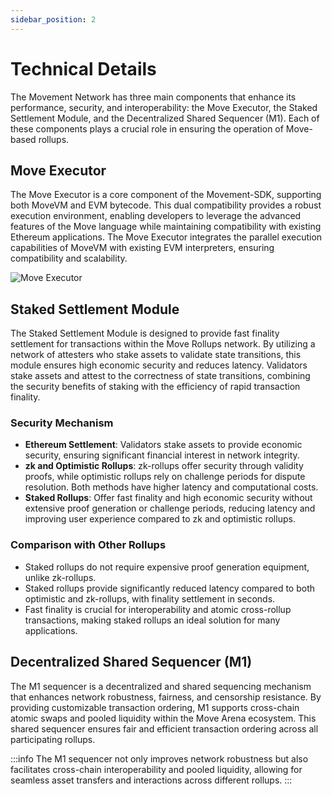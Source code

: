 ```yaml
---
sidebar_position: 2
---
```


# Technical Details

The Movement Network has three main components that enhance its performance, security, and interoperability: the Move Executor, the Staked Settlement Module, and the Decentralized Shared Sequencer (M1). Each of these components plays a crucial role in ensuring the operation of Move-based rollups.

## Move Executor

The Move Executor is a core component of the Movement-SDK, supporting both MoveVM and EVM bytecode. This dual compatibility provides a robust execution environment, enabling developers to leverage the advanced features of the Move language while maintaining compatibility with existing Ethereum applications. The Move Executor integrates the parallel execution capabilities of MoveVM with existing EVM interpreters, ensuring compatibility and scalability.

![Move Executor](./images/executor.png)

## Staked Settlement Module

The Staked Settlement Module is designed to provide fast finality settlement for transactions within the Move Rollups network. By utilizing a network of attesters who stake assets to validate state transitions, this module ensures high economic security and reduces latency. Validators stake assets and attest to the correctness of state transitions, combining the security benefits of staking with the efficiency of rapid transaction finality.

<!-- ![Staked Rollups](./images/staked_rollups.png) -->

### Security Mechanism

- **Ethereum Settlement**: Validators stake assets to provide economic security, ensuring significant financial interest in network integrity.
- **zk and Optimistic Rollups**: zk-rollups offer security through validity proofs, while optimistic rollups rely on challenge periods for dispute resolution. Both methods have higher latency and computational costs.
- **Staked Rollups**: Offer fast finality and high economic security without extensive proof generation or challenge periods, reducing latency and improving user experience compared to zk and optimistic rollups.

### Comparison with Other Rollups

- Staked rollups do not require expensive proof generation equipment, unlike zk-rollups.
- Staked rollups provide significantly reduced latency compared to both optimistic and zk-rollups, with finality settlement in seconds.
- Fast finality is crucial for interoperability and atomic cross-rollup transactions, making staked rollups an ideal solution for many applications.

## Decentralized Shared Sequencer (M1)

The M1 sequencer is a decentralized and shared sequencing mechanism that enhances network robustness, fairness, and censorship resistance. By providing customizable transaction ordering, M1 supports cross-chain atomic swaps and pooled liquidity within the Move Arena ecosystem. This shared sequencer ensures fair and efficient transaction ordering across all participating rollups.

<!-- ![M1 Shared Decentralized Sequencer](./images/shared_sequencer.png) -->

:::info
The M1 sequencer not only improves network robustness but also facilitates cross-chain interoperability and pooled liquidity, allowing for seamless asset transfers and interactions across different rollups.
:::
